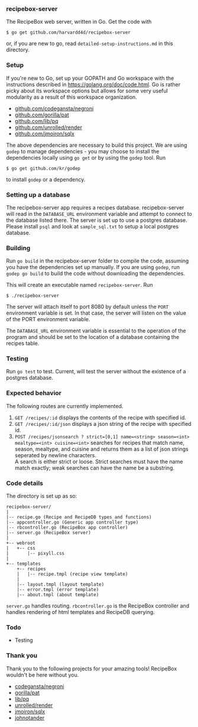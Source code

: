 ### recipebox-server

The RecipeBox web server, written in Go.  Get the code with

    $ go get github.com/harvardd4d/recipebox-server

or, if you are new to go, read `detailed-setup-instructions.md` in this
directory.

### Setup

If you're new to Go, set up your GOPATH and Go workspace with
the instructions described in https://golang.org/doc/code.html.  Go
is rather picky about its workspace options but allows for some
very useful modularity as a result of this workspace organization.

- [github.com/codegansta/negroni](github.com/codegangsta/negroni)
- [github.com/gorilla/pat](github.com/gorilla/pat)
- [github.com/lib/pq](github.com/lib/pq)
- [github.com/unrolled/render](github.com/unrolled/render)
- [github.com/jmoiron/sqlx](github.com/jmoiron/sqlx)

The above dependencies are necessary to build this project. 
We are using `godep` to manage dependencies - you may choose to
install the dependencies locally using `go get` or by using
the `godep` tool.  Run 

    $ go get github.com/kr/godep

to install `godep` or a dependency.  

### Setting up a database

The recipebox-server app requires a recipes database. recipebox-server
will read in the `DATABASE_URL` environment variable and attempt to
connect to the database listed there.  The
server is set up to use a postgres database. Please install `psql` and look at
`sample_sql.txt` to setup a local postgres database.

### Building

Run `go build` in the recipebox-server folder to compile the code,
assuming you have the dependencies set up manually.  If you are using
`godep`, run `godep go build` to build the code without downloading the
dependencies.

This will create an executable named `recipebox-server`.  Run

    $ ./recipebox-server

The server will attach itself to port 8080 by default unless
the `PORT` environment variable is set.  In that case, the server
will listen on the value of the PORT environment variable.

The `DATABASE_URL` environment variable is essential to the
operation of the program and should be set to the location
of a database containing the recipes table.

### Testing

Run `go test` to test. Current, will test the server without the existence
of a postgres database.

### Expected behavior

The following routes are currently implemented.

1. `GET /recipes/:id` displays the contents of the recipe with specified id.
2. `GET /recipes/:id/json` displays a json string of the recipe with specified id.
3. `POST /recipes/jsonsearch ? strict=[0,1] name=<string> season=<int> mealtype=<int> cuisine=<int>`
searches for recipes that match name, season, mealtype, and
cuisine and returns them as a list of json strings seperated by newline characters.  
A search is either strict or loose.  Strict searches must 
have the name match exactly; weak searches can have the name be a substring.

### Code details

The directory is set up as so:

    recipebox-server/
    |
    |-- recipe.go (Recipe and RecipeDB types and functions)
    |-- appcontroller.go (Generic app controller type)
    |-- rbcontroller.go (RecipeBox app controller)
    |-- server.go (RecipeBox server)
    |
    +-- webroot
    |   +-- css
    |       |-- pixyll.css
    | 
    +-- templates
        +-- recipes
        |   |-- recipe.tmpl (recipe view template)
        |
        |-- layout.tmpl (layout template)
        |-- error.tmpl (error template)
        |-- about.tmpl (about template)

`server.go` handles routing.  `rbcontroller.go` is the RecipeBox
controller and handles rendering of html templates and RecipeDB querying.

### Todo

- Testing

### Thank you

Thank you to the following projects for your amazing tools! RecipeBox
wouldn't be here without you.

- [codegansta/negroni](github.com/codegangsta/negroni)
- [gorilla/pat](github.com/gorilla/pat)
- [lib/pq](github.com/lib/pq)
- [unrolled/render](github.com/unrolled/render)
- [jmoiron/sqlx](github.com/jmoiron/sqlx)
- [johnotander](github.com/johnotander/pixyll)